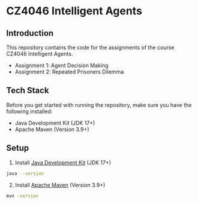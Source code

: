 # CZ4046 Intelligent Agents

## Introduction

This repository contains the code for the assignments of the course CZ4046 Intelligent Agents.

- Assignment 1: Agent Decision Making
- Assignment 2: Repeated Prisoners Dilemma

## Tech Stack

Before you get started with running the repository, make sure you have the following installed:

- Java Development Kit (JDK 17+)
- Apache Maven (Version 3.9+)

## Setup

1. Install [Java Development Kit](https://www.oracle.com/sg/java/technologies/downloads/) (JDK 17+)

```bash
java --version
```

2. Install [Apache Maven](https://maven.apache.org/install.html) (Version 3.9+)

```bash
mvn -version
```
